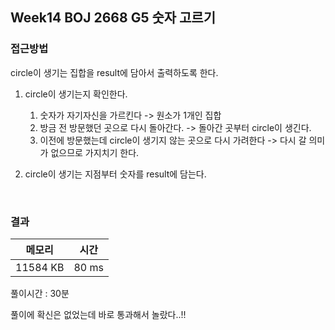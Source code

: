 ## Week14 BOJ 2668 G5 숫자 고르기

### 접근방법

circle이 생기는 집합을 result에 담아서 출력하도록 한다.

1. circle이 생기는지 확인한다.

    1. 숫자가 자기자신을 가르킨다 -> 원소가 1개인 집합
    2. 방금 전 방문했던 곳으로 다시 돌아간다. -> 돌아간 곳부터 circle이 생긴다.
    3. 이전에 방문했는데 circle이 생기지 않는 곳으로 다시 가려한다 -> 다시 갈 의미가 없으므로 가지치기 한다.

2. circle이 생기는 지점부터 숫자를 result에 담는다.



<br>

### 결과

|메모리|시간|
|:---:|:---:|
|11584 KB|80 ms|

풀이시간 : 30분

풀이에 확신은 없었는데 바로 통과해서 놀랐다..!!
